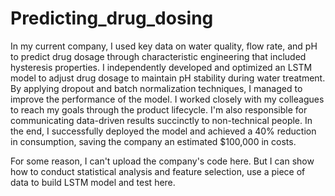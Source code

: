 # Predicting_drug_dosing
In my current company, I used key data on water quality, flow rate, and pH to predict drug dosage through characteristic engineering that included hysteresis properties. I independently developed and optimized an LSTM model to adjust drug dosage to maintain pH stability during water treatment. By applying dropout and batch normalization techniques, I managed to improve the performance of the model. I worked closely with my colleagues to reach my goals through the product lifecycle. I'm also responsible for communicating data-driven results succinctly to non-technical people. In the end, I successfully deployed the model and achieved a 40% reduction in consumption, saving the company an estimated $100,000 in costs.

For some reason, I can't upload the company's code here. But I can show how to conduct statistical analysis and feature selection, use a piece of data to build LSTM model and test here.

